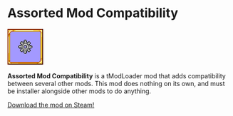 ﻿# Assorted Mod Compatibility

![Assorted Mod Compatibility mod icon](icon.png)

**Assorted Mod Compatibility** is a tModLoader mod that adds compatibility between several other mods. This mod does nothing on its own, and must be installer alongside other mods to do anything.

[Download the mod on Steam!](https://steamcommunity.com/sharedfiles/filedetails/?id=2976409348)
